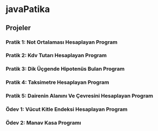 # javaPatika
## Projeler
### Pratik 1: Not Ortalaması Hesaplayan Program
### Pratik 2: Kdv Tutarı Hesaplayan Program
### Pratik 3: Dik Üçgende Hipotenüs Bulan Program
### Pratik 4: Taksimetre Hesaplayan Program
### Pratik 5: Dairenin Alanını Ve Çevresini Hesaplayan Program
### Ödev 1: Vücut Kitle Endeksi Hesaplayan Program
### Ödev 2: Manav Kasa Programı
